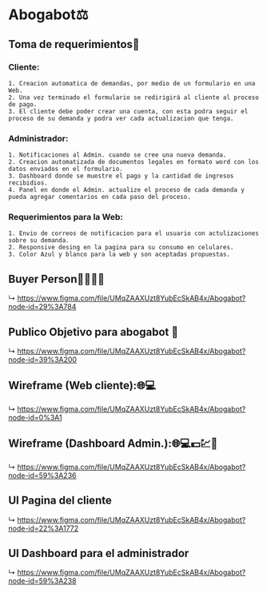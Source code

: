 # Abogabot:balance_scale:
## Toma de requerimientos:bookmark_tabs:
  ### Cliente:
    1. Creacion automatica de demandas, por medio de un formulario en una Web.
    2. Una vez terminado el formulario se redirigirá al cliente al proceso de pago.
    3. El cliente debe poder crear una cuenta, con esta podra seguir el proceso de su demanda y podra ver cada actualizacion que tenga.
    
  ### Administrador:
    1. Notificaciones al Admin. cuando se cree una nueva demanda.
    2. Creacion automatizada de documentos legales en formato word con los datos enviados en el formulario.
    3. Dashboard donde se muestre el pago y la cantidad de ingresos recibidios.
    4. Panel en donde el Admin. actualize el proceso de cada demanda y pueda agregar comentarios en cada paso del proceso.
 
  ### Requerimientos para la Web:
    1. Envio de correos de notificacion para el usuario con actulizaciones sobre su demanda.
    2. Responsive desing en la pagina para su consumo en celulares.
    3. Color Azul y blanco para la web y son aceptadas propuestas.

## Buyer Person:standing_woman::standing_man:
  ↳ https://www.figma.com/file/UMqZAAXUzt8YubEcSkAB4x/Abogabot?node-id=29%3A784

## Publico Objetivo para abogabot :busts_in_silhouette:
  ↳ https://www.figma.com/file/UMqZAAXUzt8YubEcSkAB4x/Abogabot?node-id=39%3A200

## Wireframe (Web cliente)::globe_with_meridians::computer:
  ↳ https://www.figma.com/file/UMqZAAXUzt8YubEcSkAB4x/Abogabot?node-id=0%3A1
  
## Wireframe (Dashboard Admin.)::globe_with_meridians::computer::dollar::chart::email:
  ↳ https://www.figma.com/file/UMqZAAXUzt8YubEcSkAB4x/Abogabot?node-id=59%3A236
## UI Pagina del cliente
  ↳ https://www.figma.com/file/UMqZAAXUzt8YubEcSkAB4x/Abogabot?node-id=22%3A1772
## UI Dashboard para el administrador
  ↳ https://www.figma.com/file/UMqZAAXUzt8YubEcSkAB4x/Abogabot?node-id=59%3A238